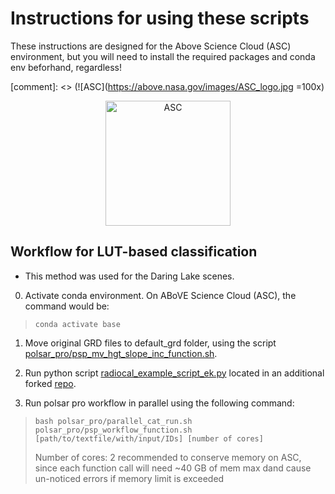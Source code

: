 # Instructions for using these scripts
These instructions are designed for the Above Science Cloud (ASC) environment, but you will need to install the required packages and conda env  beforhand, regardless!

[comment]: <> (![ASC](https://above.nasa.gov/images/ASC_logo.jpg =100x)

<p align="center">
    <img src="https://above.nasa.gov/images/ASC_logo.jpg" width="200" alt="ASC" text-align="center"/>  
</p>

## Workflow for LUT-based classification
* This method was used for the Daring Lake scenes.

0. Activate conda environment. On ABoVE Science Cloud (ASC), the command would be:

>```
>conda activate base
>```
1. Move original GRD files to default_grd folder, using the script [polsar_pro/psp_mv_hgt_slope_inc_function.sh](polsar_pro/psp_mv_hgt_slope_inc_function.sh).

2. Run python script [radiocal_example_script_ek.py](https://github.com/ekcomputer/UAVSAR-Radiometric-Calibration/blob/master/python/radiocal_example_script_ek.py) located in an additional forked [repo](https://github.com/ekcomputer/UAVSAR-Radiometric-Calibration).

3. Run polsar pro workflow in parallel using the following command:
>```
> bash polsar_pro/parallel_cat_run.sh polsar_pro/psp_workflow_function.sh [path/to/textfile/with/input/IDs] [number of cores]
>```
> Number of cores: 2 recommended to conserve memory on ASC, since each function call will need ~40 GB of mem max dand cause un-noticed errors if memory limit is exceeded
>